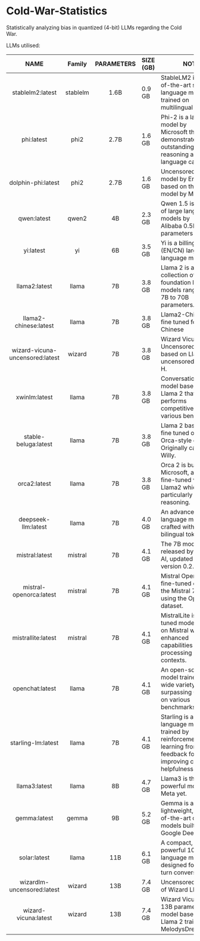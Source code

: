 # Cold-War-Statistics

Statistically analyzing bias in quantized (4-bit) LLMs regarding the Cold War.

LLMs utilised:

|              NAME              |  Family  | PARAMETERS | SIZE (GB) | NOTE                                                                                                                            |
| :-----------------------------: | :------: | :--------: | --------- | ------------------------------------------------------------------------------------------------------------------------------- |
|        stablelm2:latest        | stablelm |    1.6B    | 0.9 GB    | StableLM2 is a state-of-the-art small language model trained on multilingual data.                                             |
|           phi:latest           |   phi2   |    2.7B    | 1.6 GB    | Phi-2 is a language model by Microsoft that demonstrates outstanding reasoning and language capabilities.                     |
|       dolphin-phi:latest       |   phi2   |    2.7B    | 1.6 GB    | Uncensored Dolphin model by Eric H., based on the Phi model by Microsoft.                                                       |
|           qwen:latest           |  qwen2  |     4B     | 2.3 GB    | Qwen 1.5 is a series of large language models by Alibaba 0.5B to 72B parameters                                                |
|            yi:latest            |    yi    |     6B     | 3.5 GB    | Yi is a billingual (EN/CN) large language model                                                                                 |
|          llama2:latest          |  llama  |     7B     | 3.8 GB    | Llama 2 is a collection of foundation language models ranging from 7B to 70B parameters.                                        |
|      llama2-chinese:latest      |  llama  |     7B     | 3.8 GB    | Llama2-Chinese is fine tuned for Chinese                                                                                        |
| wizard-vicuna-uncensored:latest |  wizard  |     7B     | 3.8 GB    | Wizard Vicuna Uncensored is model based on Llama 2 uncensored by Eric H.                                                        |
|          xwinlm:latest          |  llama  |     7B     | 3.8 GB    | Conversational model based on Llama 2 that performs competitively on various benchmarks.                                        |
|      stable-beluga:latest      |  llama  |     7B     | 3.8 GB    | Llama 2 based model fine tuned on an Orca-style dataset. Originally called Free Willy.                                          |
|          orca2:latest          |  llama  |     7B     | 3.8 GB    | Orca 2 is built by Microsoft, and is a fine-tuned version of Llama2 which excels particularly in reasoning.                    |
|       deepseek-llm:latest       |  llama  |     7B     | 4.0 GB    | An advanced language model crafted with 2 trillion bilingual tokens.                                                            |
|         mistral:latest         | mistral |     7B     | 4.1 GB    | The 7B model released by Mistral AI, updated to version 0.2.                                                                    |
|     mistral-openorca:latest     | mistral |     7B     | 4.1 GB    | Mistral OpenOrca is fine-tuned on top of the Mistral 7B model using the OpenOrca dataset.                                       |
|       mistrallite:latest       | mistral |     7B     | 4.1 GB    | MistralLite is a fine-tuned model based on Mistral with enhanced capabilities of processing long contexts.                      |
|         openchat:latest         |  llama  |     7B     | 4.1 GB    | An open-source model trained on a wide variety of data, surpassing ChatGPT on various benchmarks.                               |
|       starling-lm:latest       |  llama  |     7B     | 4.1 GB    | Starling is a large language model trained by reinforcement learning from AI feedback focused on improving chatbot helpfulness. |
|          llama3:latest          |  llama  |     8B     | 4.7 GB    | Llama3 is the most powerful model by Meta yet.                                                                                  |
|          gemma:latest          |  gemma  |     9B     | 5.2 GB    | Gemma is a family of lightweight, state-of-the-art open models built by Google DeepMind.                                        |
|          solar:latest          |  llama  |    11B    | 6.1 GB    | A compact, yet powerful 10.7B large language model designed for single-turn conversation.                                       |
|   wizardlm-uncensored:latest   |  wizard  |    13B    | 7.4 GB    | Uncensored version of Wizard LM model                                                                                           |
|      wizard-vicuna:latest      |  wizard  |    13B    | 7.4 GB    | Wizard Vicuna is a 13B parameter model based on Llama 2 trained by MelodysDreamj.                                               |
